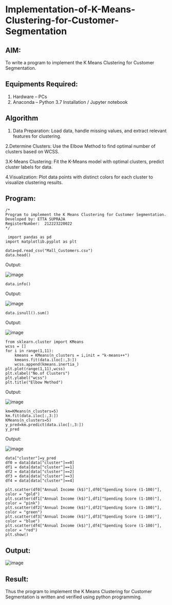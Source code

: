 # Implementation-of-K-Means-Clustering-for-Customer-Segmentation

## AIM:
To write a program to implement the K Means Clustering for Customer Segmentation.

## Equipments Required:
1. Hardware – PCs
2. Anaconda – Python 3.7 Installation / Jupyter notebook

## Algorithm
1. Data Preparation: Load data, handle missing values, and extract relevant features for clustering.

2.Determine Clusters: Use the Elbow Method to find optimal number of clusters based on WCSS.

3.K-Means Clustering: Fit the K-Means model with optimal clusters, predict cluster labels for data.

4.Visualization: Plot data points with distinct colors for each cluster to visualize clustering results.

## Program:
```
/*
Program to implement the K Means Clustering for Customer Segmentation.
Developed by: ETTA SUPRAJA
RegisterNumber:  212223220022
*/
```
```
 import pandas as pd 
import matplotlib.pyplot as plt 
```

```
data=pd.read_csv("Mall_Customers.csv")
data.head()
```
Output:

![image](https://github.com/user-attachments/assets/5a5445d9-8ac1-4a71-8d34-55ea7618d686)

```
data.info()
```
Output:

![image](https://github.com/user-attachments/assets/737c1c09-f215-426a-8947-88b15fcdcc85)

```
data.isnull().sum()
```
Output:

![image](https://github.com/user-attachments/assets/34865351-f35b-4bc3-b920-1abaa3b9728f)

```
from sklearn.cluster import KMeans
wcss = []
for i in range(1,11):
    kmeans = KMeans(n_clusters = i,init = "k-means++")
    kmeans.fit(data.iloc[:,3:])
    wcss.append(kmeans.inertia_)
plt.plot(range(1,11),wcss)
plt.xlabel("No.of Clusters")
plt.ylabel("wcss")
plt.title("Elbow Method")
```

Output:

![image](https://github.com/user-attachments/assets/85dcfd46-bc7f-40f7-89e2-3f03d3e8723a)

```
km=KMeans(n_clusters=5)
km.fit(data.iloc[:,3:])
KMeans(n_clusters=5)
y_pred=km.predict(data.iloc[:,3:])
y_pred
```
Output:

![image](https://github.com/user-attachments/assets/d5026ffe-c7da-47fe-8af8-27fd617deb3b)

```
data["cluster"]=y_pred
df0 = data[data["cluster"]==0]
df1 = data[data["cluster"]==1]
df2 = data[data["cluster"]==2]
df3 = data[data["cluster"]==3]
df4 = data[data["cluster"]==4]
```

```
plt.scatter(df0["Annual Income (k$)"],df0["Spending Score (1-100)"], color = "gold")
plt.scatter(df1["Annual Income (k$)"],df1["Spending Score (1-100)"], color = "pink")
plt.scatter(df2["Annual Income (k$)"],df2["Spending Score (1-100)"], color = "green")
plt.scatter(df3["Annual Income (k$)"],df3["Spending Score (1-100)"], color = "blue")
plt.scatter(df4["Annual Income (k$)"],df4["Spending Score (1-100)"], color = "red")
plt.show()
```
## Output:

![image](https://github.com/user-attachments/assets/5eca2f62-9ecf-4226-bbd3-0b621edfdb2f)



## Result:

Thus the program to implement the K Means Clustering for Customer Segmentation is written and verified using python programming.
